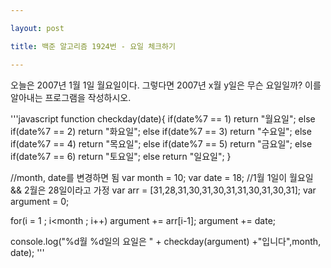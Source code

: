 ```yaml
---

layout: post

title: 백준 알고리즘 1924번 - 요일 체크하기

---
```


오늘은 2007년 1월 1일 월요일이다. 그렇다면 2007년 x월 y일은 무슨 요일일까? 이를 알아내는 프로그램을 작성하시오.

'''javascript
function checkday(date){
    if(date%7 == 1) return "월요일";
    else if(date%7 == 2) return "화요일";
    else if(date%7 == 3) return "수요일";
    else if(date%7 == 4) return "목요일";
    else if(date%7 == 5) return "금요일";
    else if(date%7 == 6) return "토요일";
    else return "일요일";
}

//month, date를 변경하면 됨
var month = 10;
var date = 18;
//1월 1일이 월요일 && 2월은 28일이라고 가정
var arr = [31,28,31,30,31,30,31,31,30,31,30,31];
var argument = 0;

for(i = 1 ; i<month ; i++) argument += arr[i-1];
argument += date;

console.log("%d월 %d일의 요일은 " + checkday(argument) +"입니다",month, date);
'''
